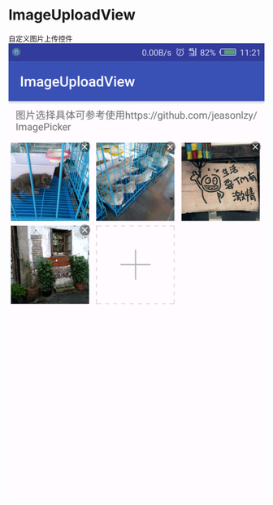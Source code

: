 # ImageUploadView
自定义图片上传控件
![](https://github.com/shuijilove/ImageUploadView/blob/master/sreenshot/Screenshot_2017-05-05-11-21-25.png)  
